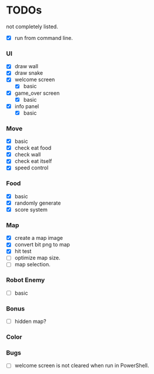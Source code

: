 # TODOs

not completely listed.

- [x] run from command line.

### UI

- [x] draw wall
- [x] draw snake
- [x] welcome screen 
  - [x] basic
- [x] game_over screen 
  - [x] basic
- [x] info panel
  - [x] basic

### Move

- [x] basic
- [x] check eat food
- [x] check wall
- [x] check eat itself
- [x] speed control

### Food

- [x] basic
- [x] randomly generate
- [x] score system

### Map

- [x] create a map image
- [x] convert bit png to map
- [x] hit test
- [ ] optimize map size.
- [ ] map selection.

### Robot Enemy

- [ ] basic 

### Bonus

- [ ] hidden map?

### Color



### Bugs

- [ ] welcome screen is not cleared when run in PowerShell.